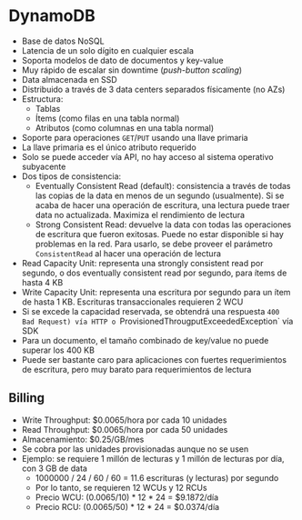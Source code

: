 # DynamoDB

- Base de datos NoSQL
- Latencia de un solo dígito en cualquier escala
- Soporta modelos de dato de documentos y key-value
- Muy rápido de escalar sin downtime (*push-button scaling*)
- Data almacenada en SSD
- Distribuido a través de 3 data centers separados físicamente (no AZs)
- Estructura:
	- Tablas
	- Ítems (como filas en una tabla normal)
	- Atributos (como columnas en una tabla normal)
- Soporte para operaciones `GET`/`PUT` usando una llave primaria
- La llave primaria es el único atributo requerido
- Solo se puede acceder vía API, no hay acceso al sistema operativo subyacente
- Dos tipos de consistencia:
	- Eventually Consistent Read (default): consistencia a través de todas las copias de la data en menos de un segundo (usualmente). Si se acaba de hacer una operación de escritura, una lectura puede traer data no actualizada. Maximiza el rendimiento de lectura
	- Strong Consistent Read: devuelve la data con todas las operaciones de escritura que fueron exitosas. Puede no estar disponible si hay problemas en la red. Para usarlo, se debe proveer el parámetro `ConsistentRead` al hacer una operación de lectura
- Read Capacity Unit: representa una strongly consistent read por segundo, o dos eventually consistent read por segundo, para ítems de hasta 4 KB
- Write Capacity Unit: representa una escritura por segundo para un ítem de hasta 1 KB. Escrituras transaccionales requieren 2 WCU
- Si se excede la capacidad reservada, se obtendrá una respuesta `400 Bad Request) vía HTTP o `ProvisionedThrougputExceededException` vía SDK
- Para un documento, el tamaño combinado de key/value no puede superar los 400 KB
- Puede ser bastante caro para aplicaciones con fuertes requerimientos de escritura, pero muy barato para requerimientos de lectura

## Billing

- Write Throughput: $0.0065/hora por cada 10 unidades
- Read Throughput: $0.0065/hora por cada 50 unidades
- Almacenamiento: $0.25/GB/mes
- Se cobra por las unidades provisionadas aunque no se usen
- Ejemplo: se requiere 1 millón de lecturas y 1 millón de lecturas por día, con 3 GB de data
	- 1000000 / 24 / 60 / 60 = 11.6 escrituras (y lecturas) por segundo
	- Por lo tanto, se requieren 12 WCUs y 12 RCUs
	- Precio WCU: (0.0065/10) * 12 * 24 = $9.1872/día
	- Precio RCU: (0.0065/50) * 12 * 24 = $0.0374/día
